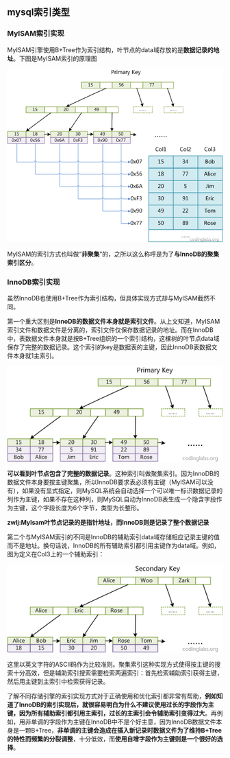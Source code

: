 ## mysql索引类型

### MyISAM索引实现
MyISAM引擎使用B+Tree作为索引结构，叶节点的data域存放的是**数据记录的地址**。下图是MyISAM索引的原理图

![](image/mysql0.png)

MyISAM的索引方式也叫做“**非聚集**”的，之所以这么称呼是为了**与InnoDB的聚集索引区分**。


### InnoDB索引实现
虽然InnoDB也使用B+Tree作为索引结构，但具体实现方式却与MyISAM截然不同。

第一个重大区别是**InnoDB的数据文件本身就是索引文件**。从上文知道，MyISAM索引文件和数据文件是分离的，索引文件仅保存数据记录的地址。而在InnoDB中，表数据文件本身就是按B+Tree组织的一个索引结构，这棵树的叶节点data域保存了完整的数据记录。这个索引的key是数据表的主键，因此InnoDB表数据文件本身就1主索引。

![](image/mysql1.png)

**可以看到叶节点包含了完整的数据记录**。这种索引叫做聚集索引。因为InnoDB的数据文件本身要按主键聚集，所以InnoDB要求表必须有主键（MyISAM可以没有），如果没有显式指定，则MySQL系统会自动选择一个可以唯一标识数据记录的列作为主键，如果不存在这种列，则MySQL自动为InnoDB表生成一个隐含字段作为主键，这个字段长度为6个字节，类型为长整形。

**zwlj:MyIsam叶节点记录的是指针地址，而InnoDB则是记录了整个数据记录**

第二个与MyISAM索引的不同是InnoDB的辅助索引data域存储相应记录主键的值而不是地址。换句话说，InnoDB的所有辅助索引都引用主键作为data域。例如，图为定义在Col3上的一个辅助索引：

![](image/mysql2.png)

这里以英文字符的ASCII码作为比较准则。聚集索引这种实现方式使得按主键的搜索十分高效，但是辅助索引搜索需要检索两遍索引：首先检索辅助索引获得主键，然后用主键到主索引中检索获得记录。

了解不同存储引擎的索引实现方式对于正确使用和优化索引都非常有帮助，**例如知道了InnoDB的索引实现后，就很容易明白为什么不建议使用过长的字段作为主键，因为所有辅助索引都引用主索引，过长的主索引会令辅助索引变得过大**。再例如，用非单调的字段作为主键在InnoDB中不是个好主意，因为InnoDB数据文件本身是一颗B+Tree，**非单调的主键会造成在插入新记录时数据文件为了维持B+Tree的特性而频繁的分裂调整**，十分低效，而**使用自增字段作为主键则是一个很好的选择**。
